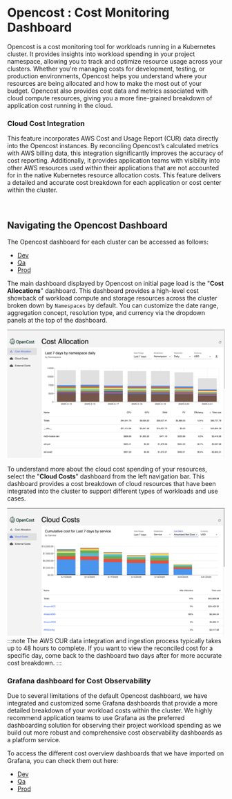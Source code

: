 # Opencost : Cost Monitoring Dashboard

Opencost is a cost monitoring tool for workloads running in a Kubernetes cluster. It provides insights into workload spending in your project namespace, allowing you to track and optimize resource usage across your clusters. Whether you're managing costs for development, testing, or production environments, Opencost helps you understand where your resources are being allocated and how to make the most out of your budget. Opencost also provides cost data and metrics associated with cloud compute resources, giving you a more fine-grained breakdown of application cost running in the cloud.

### Cloud Cost Integration
This feature incorporates AWS Cost and Usage Report (CUR) data directly into the Opencost instances. By reconciling Opencost’s calculated metrics with AWS billing data, this integration significantly improves the accuracy of cost reporting. Additionally, it provides application teams with visibility into other AWS resources used within their applications that are not accounted for in the native Kubernetes resource allocation costs. This feature delivers a detailed and accurate cost breakdown for each application or cost center within the cluster.

<br />

## Navigating the Opencost Dashboard

The Opencost dashboard for each cluster can be accessed as follows:

- [Dev](https://opencost.dev.cats.lilly.com)
- [Qa](https://opencost.qa.cats.lilly.com)
- [Prod](https://opencost.cats.lilly.com)

The main dashboard displayed by Opencost on initial page load is the "**Cost Allocations**" dashboard. This dashboard provides a high-level cost showback of workload compute and storage resources across the cluster broken down by `Namespaces` by default. You can customize the date range, aggregation concept, resolution type, and currency via the dropdown panels at the top of the dashboard.

![Opencost cost allocations dashboard](screenshots/opencostAllocationDashboard.png)

To understand more about the cloud cost spending of your resources, select the "**Cloud Costs**" dashboard from the left navigation bar. This dashboard provides a cost breakdown of cloud resources that have been integrated into the cluster to support different types of workloads and use cases.


![Opencost Dashboard](screenshots/opencostCloudCostDashboard.png)
:::note 
The AWS CUR data integration and ingestion process typically takes up to 48 hours to complete. If you want to view the reconciled cost for a specific day, come back to the dashboard two days after for more accurate cost breakdown.
:::

### Grafana dashboard for Cost Observability 
Due to several limitations of the default Opencost dashboard, we have integrated and customized some Grafana dashboards that provide a more detailed breakdown of your workload costs within the cluster. We highly recommend application teams to use Grafana as the preferred dashboarding solution for observing their project workload spending as we build out more robust and comprehensive cost observability dashboards as a platform service.

To access the different cost overview dashboards that we have imported on Grafana, you can check them out here:
- [Dev](https://metrics.apps-d.lrl.lilly.com/dashboards/f/fefnvrbucbtvkd/)
- [Qa](https://metrics.apps-q.lrl.lilly.com/dashboards/f/fefuifcjpnev4f/)
- [Prod](https://metrics.apps.lrl.lilly.com/dashboards/f/aefuj14rbxblsf/) 